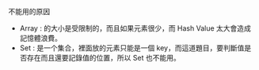 不能用的原因

* Array : 的大小是受限制的，而且如果元素很少，而 Hash Value 太大會造成記憶體浪費。
* Set : 是一个集合，裡面放的元素只能是一個 key，而這道題目，要判斷值是否存在而且還要記錄值的位置，所以 Set 也不能用。
